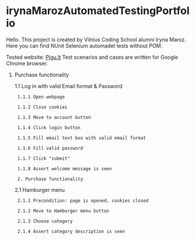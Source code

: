 # irynaMarozAutomatedTestingPortfolio
Hello. This project is created by Vilnius Coding School alumni Iryna Maroz.
Here you can find NUnit Selenium automadet tests without POM.

Tested website: [Pigu.lt](https://pigu.lt/lt/)
Test scenarios and cases are written for Google Chrome browser.

1. Purchase functionality

	1.1 Log in with valid Email format & Password
   
        1.1.1 Open webpage
   
        1.1.2 Close cookies
   
        1.1.3 Move to account button
   
        1.1.4 Click login button
   
        1.1.5 Fill email text box with valid email format
   
        1.1.6 Fill valid password
   
        1.1.7 Click "submit"
   
        1.1.8 Assert welcome message is seen
   
   		2. Purchase functionality

    2.1  Hamburger menu
   
        2.1.1 Precondition: page is opened, cookies closed
   
        2.1.2 Move to Hamburger menu button
   
        2.1.3 Choose category

        2.1.4 Assert category description is seen
